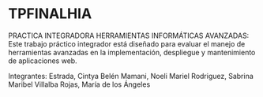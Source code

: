 # TPFINALHIA
PRACTICA INTEGRADORA HERRAMIENTAS INFORMÁTICAS AVANZADAS: Este trabajo práctico integrador está diseñado para evaluar el manejo de herramientas avanzadas en la implementación, despliegue y mantenimiento de aplicaciones web. 

Integrantes:
Estrada, Cintya Belén
Mamani, Noeli Mariel
Rodriguez, Sabrina Maribel
Villalba Rojas, María de los Ángeles
